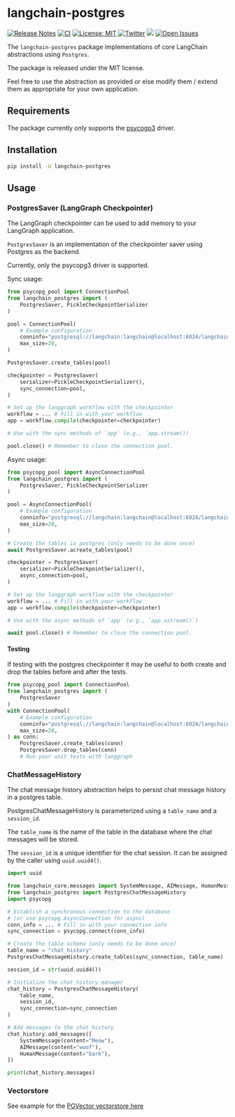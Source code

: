 # langchain-postgres

[![Release Notes](https://img.shields.io/github/release/langchain-ai/langchain-postgres)](https://github.com/langchain-ai/langchain-postgres/releases)
[![CI](https://github.com/langchain-ai/langchain-postgres/actions/workflows/ci.yml/badge.svg)](https://github.com/langchain-ai/langchain-postgres/actions/workflows/ci.yml)
[![License: MIT](https://img.shields.io/badge/License-MIT-yellow.svg)](https://opensource.org/licenses/MIT)
[![Twitter](https://img.shields.io/twitter/url/https/twitter.com/langchainai.svg?style=social&label=Follow%20%40LangChainAI)](https://twitter.com/langchainai)
[![](https://dcbadge.vercel.app/api/server/6adMQxSpJS?compact=true&style=flat)](https://discord.gg/6adMQxSpJS)
[![Open Issues](https://img.shields.io/github/issues-raw/langchain-ai/langchain-postgres)](https://github.com/langchain-ai/langchain-postgres/issues)

The `langchain-postgres` package implementations of core LangChain abstractions using `Postgres`.

The package is released under the MIT license. 

Feel free to use the abstraction as provided or else modify them / extend them as appropriate for your own application.

## Requirements

The package currently only supports the [psycogp3](https://www.psycopg.org/psycopg3/) driver.

## Installation

```bash
pip install -U langchain-postgres
```

## Usage

### PostgresSaver (LangGraph Checkpointer) 

The LangGraph checkpointer can be used to add memory to your LangGraph application.

`PostgresSaver` is an implementation of the checkpointer saver using
Postgres as the backend.

Currently, only the psycopg3 driver is supported.

Sync usage:

```python 
from psycopg_pool import ConnectionPool
from langchain_postgres import (
    PostgresSaver, PickleCheckpointSerializer
)

pool = ConnectionPool(
    # Example configuration
    conninfo="postgresql://langchain:langchain@localhost:6024/langchain",
    max_size=20,
)

PostgresSaver.create_tables(pool)

checkpointer = PostgresSaver(
    serializer=PickleCheckpointSerializer(),
    sync_connection=pool,
)

# Set up the langgraph workflow with the checkpointer
workflow = ... # Fill in with your workflow
app = workflow.compile(checkpointer=checkpointer)

# Use with the sync methods of `app` (e.g., `app.stream())

pool.close() # Remember to close the connection pool.
```

Async usage:

```python
from psycopg_pool import AsyncConnectionPool
from langchain_postgres import (
    PostgresSaver, PickleCheckpointSerializer
)

pool = AsyncConnectionPool(
    # Example configuration
    conninfo="postgresql://langchain:langchain@localhost:6024/langchain",
    max_size=20,
)

# Create the tables in postgres (only needs to be done once)
await PostgresSaver.acreate_tables(pool)

checkpointer = PostgresSaver(
    serializer=PickleCheckpointSerializer(),
    async_connection=pool,
)

# Set up the langgraph workflow with the checkpointer
workflow = ... # Fill in with your workflow
app = workflow.compile(checkpointer=checkpointer)

# Use with the async methods of `app` (e.g., `app.astream()`)

await pool.close() # Remember to close the connection pool.
```

#### Testing

If testing with the postgres checkpointer it may be useful to both create and
drop the tables before and after the tests.

```python
from psycopg_pool import ConnectionPool
from langchain_postgres import (
    PostgresSaver 
)
with ConnectionPool(
    # Example configuration
    conninfo="postgresql://langchain:langchain@localhost:6024/langchain",
    max_size=20,
) as conn:
    PostgresSaver.create_tables(conn)
    PostgresSaver.drop_tables(conn)
    # Run your unit tests with langgraph
```


### ChatMessageHistory

The chat message history abstraction helps to persist chat message history 
in a postgres table.

PostgresChatMessageHistory is parameterized using a `table_name` and a `session_id`.

The `table_name` is the name of the table in the database where 
the chat messages will be stored.

The `session_id` is a unique identifier for the chat session. It can be assigned
by the caller using `uuid.uuid4()`.

```python
import uuid

from langchain_core.messages import SystemMessage, AIMessage, HumanMessage
from langchain_postgres import PostgresChatMessageHistory
import psycopg

# Establish a synchronous connection to the database
# (or use psycopg.AsyncConnection for async)
conn_info = ... # Fill in with your connection info
sync_connection = psycopg.connect(conn_info)

# Create the table schema (only needs to be done once)
table_name = "chat_history"
PostgresChatMessageHistory.create_tables(sync_connection, table_name)

session_id = str(uuid.uuid4())

# Initialize the chat history manager
chat_history = PostgresChatMessageHistory(
    table_name,
    session_id,
    sync_connection=sync_connection
)

# Add messages to the chat history
chat_history.add_messages([
    SystemMessage(content="Meow"),
    AIMessage(content="woof"),
    HumanMessage(content="bark"),
])

print(chat_history.messages)
```


### Vectorstore

See example for the [PGVector vectorstore here](https://github.com/langchain-ai/langchain-postgres/blob/main/examples/vectorstore.ipynb)
